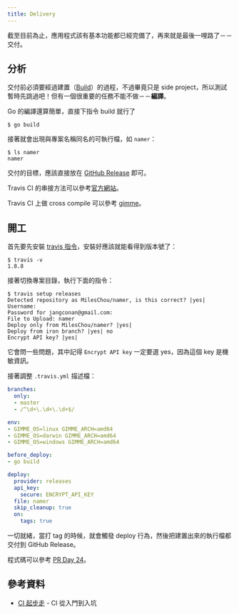 ```yaml
---
title: Delivery
---
```


截至目前為止，應用程式該有基本功能都已經完備了，再來就是最後一哩路了－－交付。

## 分析

交付前必須要經過建置（[Build][]）的過程，不過畢竟只是 side project，所以測試暫時先跳過吧！但有一個很重要的任務不能不做－－**編譯**。

Go 的編譯還算簡單，直接下指令 build 就行了

```
$ go build
```

接著就會出現與專案名稱同名的可執行檔，如 `namer`：

```
$ ls namer
namer
```

交付的目標，應該直接放在 [GitHub Release](https://github.com/blog/1547-release-your-software) 即可。

Travis CI 的串接方法可以參考[官方網站](https://docs.travis-ci.com/user/deployment/releases/)。

Travis CI 上做 cross compile 可以參考 [gimme](https://github.com/travis-ci/gimme#travisyml)。

## 開工

首先要先安裝 [travis 指令](https://github.com/travis-ci/travis.rb#installation)，安裝好應該就能看得到版本號了：

```
$ travis -v
1.8.8
```

接著切換專案目錄，執行下面的指令：

```
$ travis setup releases
Detected repository as MilesChou/namer, is this correct? |yes| 
Username:
Password for jangconan@gmail.com:
File to Upload: namer
Deploy only from MilesChou/namer? |yes| 
Deploy from iron branch? |yes| no
Encrypt API key? |yes| 
```

它會問一些問題，其中記得 `Encrypt API key` 一定要選 yes，因為這個 key 是機敏資訊。

接著調整 `.travis.yml` 描述檔：

```yaml
branches:
  only:
  - master
  - /^\d+\.\d+\.\d+$/

env:
- GIMME_OS=linux GIMME_ARCH=amd64
- GIMME_OS=darwin GIMME_ARCH=amd64
- GIMME_OS=windows GIMME_ARCH=amd64

before_deploy:
- go build

deploy:
  provider: releases
  api_key:
    secure: ENCRYPT_API_KEY
  file: namer
  skip_cleanup: true
  on:
    tags: true
```

一切就緒，當打 tag 的時候，就會觸發 deploy 行為，然後把建置出來的執行檔都交付到 GitHub Release。

程式碼可以參考 [PR Day 24](https://github.com/MilesChou/namer/pull/10)。

## 參考資料

* [CI 起步走][Build] - CI 從入門到入坑

[Build]: /_ironman-intro-of-ci/day06.md
